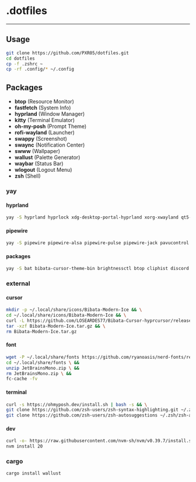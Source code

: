 # .dotfiles
---

## Usage
```sh
git clone https://github.com/PXR05/dotfiles.git
cd dotfiles
cp -f .zshrc ~
cp -rf .config/* ~/.config
```

## Packages
- **btop** (Resource Monitor)
- **fastfetch** (System Info)
- **hyprland** (Window Manager)
- **kitty** (Terminal Emulator)
- **oh-my-posh** (Prompt Theme)
- **rofi-wayland** (Launcher)
- **swappy** (Screenshot)
- **swaync** (Notification Center)
- **swww** (Wallpaper)
- **wallust** (Palette Generator)
- **waybar** (Status Bar)
- **wlogout** (Logout Menu)
- **zsh** (Shell)
  
### yay
#### hyprland
```sh
yay -S hyprland hyprlock xdg-desktop-portal-hyprland xorg-xwayland qt5-wayland qt6-wayland qt5ct qt6ct libva libva-nvidia-driver-git linux-headers 
```
#### pipewire
```sh
yay -S pipewire pipewire-alsa pipewire-pulse pipewire-jack pavucontrol wireplumber
```
#### packages
```sh
yay -S bat bibata-cursor-theme-bin brightnessctl btop cliphist discord eza fastfetch firefox kitty neovim nwg-look pamixer ripgrep rofi-wayland swappy swaync swww thunar waybar wlogout zsh
```

### external
#### cursor
```sh
mkdir -p ~/.local/share/icons/Bibata-Modern-Ice && \
cd ~/.local/share/icons/Bibata-Modern-Ice && \
curl -L https://github.com/LOSEARDES77/Bibata-Cursor-hyprcursor/releases/download/1.0/hypr_Bibata-Modern-Ice.tar.gz > Bibata-Modern-Ice.tar.gz && \
tar -xzf Bibata-Modern-Ice.tar.gz && \
rm Bibata-Modern-Ice.tar.gz
```
#### font 
```sh
wget -P ~/.local/share/fonts https://github.com/ryanoasis/nerd-fonts/releases/download/v3.0.2/JetBrainsMono.zip \ &&
cd ~/.local/share/fonts \ && 
unzip JetBrainsMono.zip \ && 
rm JetBrainsMono.zip \ && 
fc-cache -fv
```
#### terminal
```sh
curl -s https://ohmyposh.dev/install.sh | bash -s && \
git clone https://github.com/zsh-users/zsh-syntax-highlighting.git ~/.zsh/zsh-syntax-highlighting && \
git clone https://github.com/zsh-users/zsh-autosuggestions ~/.zsh/zsh-autosuggestions
```
#### dev
```sh
curl -o- https://raw.githubusercontent.com/nvm-sh/nvm/v0.39.7/install.sh | bash && \
nvm install 20
```

### cargo
```sh
cargo install wallust
```
